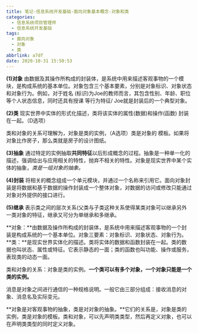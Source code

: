 ```yaml
---
title: 笔记-信息系统开发基础-面向对象基本概念-对象和类
categories:
  - 信息系统项目管理师
  - 信息系统开发基础
tags:
  - 面向对象
  - 对象
  - 类
abbrlink: a7df
date: 2020-10-31 15:50:53
---
```


**(1)对象**
由数据及其操作所构成的封装体，是系统中用来描述客观事物的一个模 块，是构成系统的基本单位。对象包含三个基本要素，分别是对象标识、对象状态和对象行为。例如，对于姓名 (标识)为Joe的教师而言，其包含性别、年龄、职位等个人状态信息，同时还具有授课 等行为特征/ Joe就是封装后的一个典型对象。

**(2)类**
现实世界中实体的形式化描述，类将该实体的属性(数据)和操作(函数) 封装在一起。（D选项）

类和对象的关系可理解为，对象是类的实例，（A选项）类是对象的 模板。如果将对象比作房子，那么类就是房子的设计图纸。

**(3)抽象**
通过特定的实例抽取**共同特征**以后形成概念的过程。抽象是一种单一化的描述，强调给出与应用相关的特性，抛弃不相关的特性。对象是现实世界中某个实体的抽象，*类是一组对象的抽象。*

**(4)封装**
将相关的概念组成一个单元模块，并通过一个名称来引用它。面向对象封装是将数据和基于数据的操作封装成一个整体对象，对数据的访问或修改只能通过对象对外提供的接口进行。

**(5)继承**
表示类之间的层次关系(父类与子类这种关系使得某类对象可以继承另外一类对象的特征，继承又可分为单继承和多继承。

**对象：**由数据及操作所构成的封装体，是系统中用来描述客观事物的一个封装是构成系统的一个基本单位。对象三要素：对象标识、对象状态、对象行为。 
**类：**是现实世界实体化的描述。类将实体的数据和函数封装在一起。类的数据也叫状态、属性或特征。它表示静态的一面；类的函数也叫功能、操作或服务，表现类的动态一面。

类和对象的关系：对象是类的实例。**一个类可以有多个对象，一个对象只能是一个类的实例。**

消息是对象之间进行通信的一种规格说明。一般它由三部分组成：接收消息的对象、消息名及实际变元。

**对象是对客观事物的抽象，类是对对象的抽象。**它们的关系是，对象是类的实例，类是对象的模板。类和对象，可以先声明类类型，然后再定义对象，也可以在声明类类型的同时定义对象。
